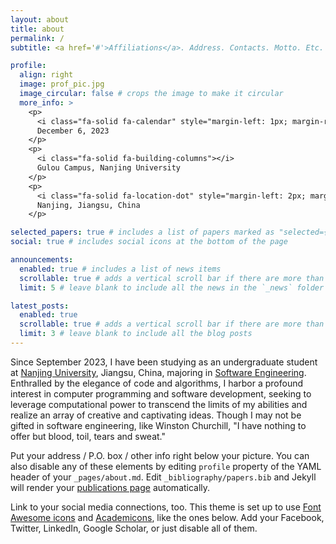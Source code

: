 ```yaml
---
layout: about
title: about
permalink: /
subtitle: <a href='#'>Affiliations</a>. Address. Contacts. Motto. Etc.

profile:
  align: right
  image: prof_pic.jpg
  image_circular: false # crops the image to make it circular
  more_info: >
    <p>
      <i class="fa-solid fa-calendar" style="margin-left: 1px; margin-right: 1px;"></i>
      December 6, 2023
    </p>
    <p>
      <i class="fa-solid fa-building-columns"></i>
      Gulou Campus, Nanjing University
    </p>
    <p>
      <i class="fa-solid fa-location-dot" style="margin-left: 2px; margin-right: 2px;"></i>
      Nanjing, Jiangsu, China
    </p>

selected_papers: true # includes a list of papers marked as "selected={true}"
social: true # includes social icons at the bottom of the page

announcements:
  enabled: true # includes a list of news items
  scrollable: true # adds a vertical scroll bar if there are more than 3 news items
  limit: 5 # leave blank to include all the news in the `_news` folder

latest_posts:
  enabled: true
  scrollable: true # adds a vertical scroll bar if there are more than 3 new posts items
  limit: 3 # leave blank to include all the blog posts
---
```


Since September 2023, I have been studying as an undergraduate student at [Nanjing University](https://www.nju.edu.cn/), Jiangsu, China, majoring in [Software Engineering](https://software.nju.edu.cn/). Enthralled by the elegance of code and algorithms, I harbor a profound interest in computer programming and software development, seeking to leverage computational power to transcend the limits of my abilities and realize an array of creative and captivating ideas. Though I may not be gifted in software engineering, like Winston Churchill, "I have nothing to offer but blood, toil, tears and sweat."

Put your address / P.O. box / other info right below your picture. You can also disable any of these elements by editing `profile` property of the YAML header of your `_pages/about.md`. Edit `_bibliography/papers.bib` and Jekyll will render your [publications page](/al-folio/publications/) automatically.

Link to your social media connections, too. This theme is set up to use [Font Awesome icons](https://fontawesome.com/) and [Academicons](https://jpswalsh.github.io/academicons/), like the ones below. Add your Facebook, Twitter, LinkedIn, Google Scholar, or just disable all of them.
